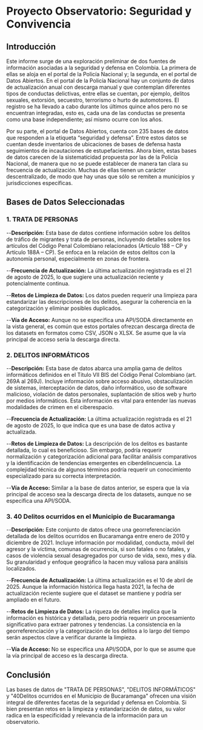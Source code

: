 # Proyecto Observatorio: Seguridad y Convivencia 

## Introducción 

Este informe surge de una exploración preliminar de dos fuentes de información asociadas a la seguridad y defensa en Colombia. La primera de ellas se aloja en el portal de la Policía Nacional y; la segunda, en el portal de Datos Abiertos. En el portal de la Policía Nacional hay un conjunto de datos de actualización anual con descarga manual y que contemplan diferentes tipos de conductas delictivas, entre ellas se cuentan, por ejemplo, delitos sexuales, extorsión, secuestro, terrorismo o hurto de automotores. El registro se ha llevado a cabo durante los últimos quince años pero no se encuentran integradas, esto es, cada una de las conductas se presenta como una base independiente; así mismo ocurre con los años. 

Por su parte, el portal de Datos Abiertos, cuenta con 235 bases de datos que responden a la etiqueta “seguridad y defensa”. Entre estos datos se cuentan desde inventarios de ubicaciones de bases de defensa hasta seguimientos de incautaciones de estupefacientes. Ahora bien, estas bases de datos carecen de la sistematicidad propuesta por las de la Policía Nacional, de manera que no se puede establecer de manera tan clara su frecuencia de actualización. Muchas de ellas tienen un carácter descentralizado, de modo que hay unas que sólo se remiten a municipios y jurisdicciones específicas.


## Bases de Datos Seleccionadas


### 1. TRATA DE PERSONAS

--**Descripción:** Esta base de datos contiene información sobre los delitos de tráfico de migrantes y trata de personas, incluyendo detalles sobre los artículos del Código Penal Colombiano relacionados (Artículo 188 – CP y Artículo 188A – CP). Se enfoca en la relación de estos delitos con la autonomía personal, especialmente en zonas de frontera.

--**Frecuencia de Actualización:** La última actualización registrada es el 21 de agosto de 2025, lo que sugiere una actualización reciente y potencialmente continua.

--**Retos de Limpieza de Datos:** Los datos pueden requerir una limpieza para estandarizar las descripciones de los delitos, asegurar la coherencia en la categorización y eliminar posibles duplicados.

--**Vía de Acceso:** Aunque no se especifica una API/SODA directamente en la vista general, es común que estos portales ofrezcan descarga directa de los datasets en formatos como CSV, JSON o XLSX. Se asume que la vía principal de acceso sería la descarga directa.




### 2. DELITOS INFORMÁTICOS

--**Descripción:** Esta base de datos abarca una amplia gama de delitos informáticos definidos en el Título VII BIS del Código Penal Colombiano (art. 269A al 269J). Incluye información sobre acceso abusivo, obstaculización de sistemas, interceptación de datos, daño informático, uso de software malicioso, violación de datos personales, suplantación de sitios web y hurto por medios informáticos. Esta información es vital para entender las nuevas modalidades de crimen en el ciberespacio.

--**Frecuencia de Actualización:** La última actualización registrada es el 21 de agosto de 2025, lo que indica que es una base de datos activa y actualizada.

--**Retos de Limpieza de Datos:** La descripción de los delitos es bastante detallada, lo cual es beneficioso. Sin embargo, podría requerir normalización y categorización adicional para facilitar análisis comparativos y la identificación de tendencias emergentes en ciberdelincuencia. La complejidad técnica de algunos términos podría requerir un conocimiento especializado para su correcta interpretación.

--**Vía de Acceso:** Similar a la base de datos anterior, se espera que la vía principal de acceso sea la descarga directa de los datasets, aunque no se especifica una API/SODA.


### 3. 40 Delitos ocurridos en el Municipio de Bucaramanga

--**Descripción:** Este conjunto de datos ofrece una georreferenciación detallada de los delitos ocurridos en Bucaramanga entre enero de 2010 y diciembre de 2021. Incluye información por modalidad, conducta, móvil del agresor y la víctima, comunas de ocurrencia, si son fatales o no fatales, y casos de violencia sexual desagregados por curso de vida, sexo, mes y día. Su granularidad y enfoque geográfico la hacen muy valiosa para análisis localizados.

--**Frecuencia de Actualización:** La última actualización es el 10 de abril de 2025. Aunque la información histórica llega hasta 2021, la fecha de actualización reciente sugiere que el dataset se mantiene y podría ser ampliado en el futuro.

--**Retos de Limpieza de Datos:** La riqueza de detalles implica que la información es histórica y detallada, pero podría requerir un procesamiento significativo para extraer patrones y tendencias. La consistencia en la georreferenciación y la categorización de los delitos a lo largo del tiempo serán aspectos clave a verificar durante la limpieza.

--**Vía de Acceso:** No se especifica una API/SODA, por lo que se asume que la vía principal de acceso es la descarga directa.


## Conclusión

Las bases de datos de "TRATA DE PERSONAS", "DELITOS INFORMÁTICOS" y "40Delitos ocurridos en el Municipio de Bucaramanga" ofrecen una visión integral de diferentes facetas de la seguridad y defensa en Colombia. Si bien presentan retos en la limpieza y estandarización de datos, su valor radica en la especificidad y relevancia de la información para un observatorio.

